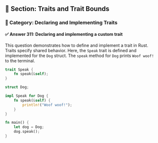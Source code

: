 ## 📘 Section: Traits and Trait Bounds  
### 🔹 Category: Declaring and Implementing Traits  
#### ✅ Answer 311: Declaring and implementing a custom trait

This question demonstrates how to define and implement a trait in Rust. Traits specify shared behavior. Here, the `Speak` trait is defined and implemented for the `Dog` struct. The `speak` method for `Dog` prints `Woof woof!` to the terminal.

```rust
trait Speak {
    fn speak(&self);
}

struct Dog;

impl Speak for Dog {
    fn speak(&self) {
        println!("Woof woof!");
    }
}

fn main() {
    let dog = Dog;
    dog.speak();
}
```
